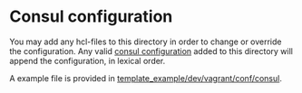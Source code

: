 # Consul configuration
You may add any hcl-files to this directory in order to change or override the configuration.
Any valid [consul configuration](https://www.consul.io/docs/agent/options.html#configuration_files) added to this directory will append the configuration, in lexical order. 

A example file is provided in [template_example/dev/vagrant/conf/consul](https://github.com/fredrikhgrelland/vagrant-hashistack-template/tree/master/template_example/dev/vagrant/conf/consul).
